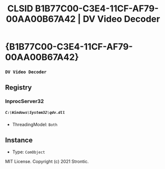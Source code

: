 ﻿---
title: "CLSID B1B77C00-C3E4-11CF-AF79-00AA00B67A42 | DV Video Decoder"
excerpt: What is COM-Object CLSID B1B77C00-C3E4-11CF-AF79-00AA00B67A42?
---

# {B1B77C00-C3E4-11CF-AF79-00AA00B67A42}

### `DV Video Decoder`

## Registry


### InprocServer32

##### `C:\Windows\System32\qdv.dll`
* ThreadingModel: `Both`

## Instance

* Type: `ComObject`

MIT License. Copyright (c) 2021 Strontic.


